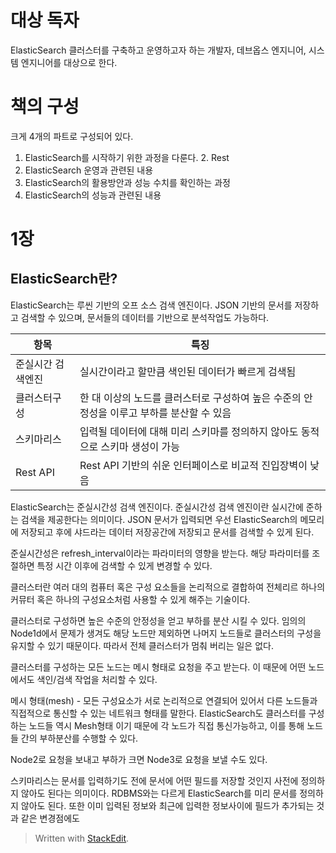 # 대상 독자

ElasticSearch 클러스터를 구축하고 운영하고자 하는 개발자, 데브옵스 엔지니어, 시스템 엔지니어를 대상으로 한다. 

# 책의 구성

크게 4개의 파트로 구성되어 있다. 

1. ElasticSearch를 시작하기 위한 과정을 다룬다.
	2. Rest
2. ElasticSearch 운영과 관련된 내용
3. ElasticSearch의 활용방안과 성능 수치를 확인하는 과정
4. ElasticSearch의 성능과 관련된 내용

# 1장 

## ElasticSearch란?

ElasticSearch는 루씬 기반의 오프 소스 검색 엔진이다. JSON 기반의 문서를 저장하고 검색할 수 있으며, 문서들의 데이터를 기반으로 분석작업도 가능하다.

| 항목 |특징|
|--|--|
| 준실시간 검색엔진 | 실시간이라고 할만큼 색인된 데이터가 빠르게 검색됨 |
| 클러스터구성| 한 대 이상의 노드를 클러스터로 구성하여 높은 수준의 안정성을 이루고 부하를 분산할 수 있음|
| 스키마리스 | 입력될 데이터에 대해 미리 스키마를 정의하지 않아도 동적으로 스키마 생성이 가능|
| Rest API| Rest API 기반의 쉬운 인터페이스로 비교적 진입장벽이 낮음|

ElasticSearch는 준실시간성 검색 엔진이다. 준실시간성 검색 엔진이란 실시간에 준하는 검색을 제공한다는 의미이다. JSON 문서가 입력되면 우선 ElasticSearch의 메모리에 저장되고 후에 샤드라는 데이터 저장공간에 저장되고 문서를 검색할 수 있게 된다.

준실시간성은 refresh_interval이라는 파라미터의 영향을 받는다. 해당 파라미터를 조절하면 특정 시간 이후에 검색할 수 있게 변경할 수 있다. 

클러스터란 여러 대의 컴퓨터 혹은 구성 요소들을 논리적으로 결합하여 전체리르 하나의 커뮤터 혹은 하나의 구성요소처럼 사용할 수 있게 해주는 기술이다. 

클러스터로 구성하면 높은 수준의 안정성을 얻고 부하를 분산 시킬 수 있다. 임의의 Node1d에서 문제가 생겨도 해당 노드만 제외하면 나머지 노드들로 클러스터의 구성을 유지할 수 있기 때문이다. 따라서 전체 클러스터가 멈춰 버리는 일은 없다. 

클러스터를 구성하는 모든 노드는 메시 형태로 요청을 주고 받는다. 이 때문에 어떤 노드에서도 색인/검색 작업을 처리할 수 있다. 

메시 형태(mesh) - 모든 구성요소가 서로 논리적으로 연결되어 있어서 다른 노드들과 직접적으로 통신할 수 있는 네트워크 형태를 말한다. ElasticSearch도 클러스터를 구성 하는 노드들 역시 Mesh형태 이기 때문에 각 노드가 직접 통신가능하고, 이를 통해 노드들 간의 부하분산를 수행할 수 있다.

Node2로 요청을 보내고 부하가 크면 Node3로 요청을 보낼 수도 있다. 

스키마리스는 문서를 입력하기도 전에 문서에 어떤 필드를 저장할 것인지 사전에 정의하지 않아도 된다는 의미이다. RDBMS와는 다르게 ElasticSearch를 미리 문서를 정의하지 않아도 된다. 또한 이미 입력된 정보와 최근에 입력한 정보사이에 필드가 추가되는 것과 같은 변경점에도




> Written with [StackEdit](https://stackedit.io/).
<!--stackedit_data:
eyJoaXN0b3J5IjpbLTk1NDQyNzM3OSwtMTY5NjQ0MDQ4LDI2ND
MxMjI1MiwyMDU3Njg3NDAyXX0=
-->